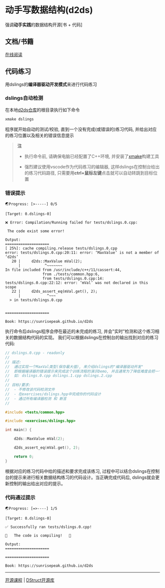 # 动手写数据结构(d2ds)

强调**动手实践**的数据结构开源[书 + 代码]

## 文档/书籍

[在线阅读](https://sunrisepeak.github.io/d2ds/)

## 代码练习

用dslings的**编译器驱动开发模式**来进行代码练习

### dslings自动检测

在本地[d2ds仓库](https://github.com/Sunrisepeak/d2ds)的根目录执行如下命令

```bash
xmake dslings
```

程序就开始自动的测试/校验, 直到一个没有完成(或错误的)练习代码, 并给出对应的练习位置以及相关的错误信息提示

> **注**
> 
> - 执行命令前, 请确保电脑已经配置了C++环境, 并安装了[xmake](https://github.com/xmake-io/xmake)构建工具
>
> - 强烈建议使用vscode作为代码练习的编辑器, 这样dslings在控制台给出的练习代码路径, 只需要用**ctrl+鼠标左键**点击就可以自动转跳到目标位置
> 

### 错误提示

```text
🌏Progress: [>-----] 0/5

[Target: 0.dslings-0]

❌ Error: Compilation/Running failed for tests/dslings.0.cpp:

 The code exist some error!

Output:
====================
[ 25%]: cache compiling.release tests/dslings.0.cpp
error: tests/dslings.0.cpp:20:11: error: ‘MaxValue’ is not a member of ‘d2ds’
   20 |     d2ds::MaxValue mVal(2);
      |           ^~~~~~~~
In file included from /usr/include/c++/11/cassert:44,
                 from ./tests/common.hpp:6,
                 from tests/dslings.0.cpp:14:
tests/dslings.0.cpp:22:12: error: ‘mVal’ was not declared in this scope
   22 |     d2ds_assert_eq(mVal.get(), 2);
      |            ^~~~
  > in tests/dslings.0.cpp


====================

Book: https://sunrisepeak.github.io/d2ds
```

执行命令后dslings程序会停在最近的未完成的练习, 并会"实时"检测和这个练习相关的数据结构代码的实现。
我们可以根据dslings在控制台的输出找到对应的练习代码:

```cpp
// dslings.0.cpp - readonly
//
// 描述:
//  通过实现一个MaxVal类型(保存最大值), 来介绍dslings的"编译器驱动开发"
//  即根据编译器的错误提示来完成这个训练流程的演示Demo, 并且通常为了降低难度会把一个'数据结构'的实现分成多个检测模块.
//  如: dslings.0.cpp dslings.1.cpp dslings.2.cpp
//
// 目标/要求:
//  - 不修改该代码检测文件
//  - 在exercises/dslings.hpp中完成你的代码设计
//  - 通过所有编译器检测 和 断言
//

#include <tests/common.hpp>

#include <exercises/dslings.hpp>

int main() {

    d2ds::MaxValue mVal(2);

    d2ds_assert_eq(mVal.get(), 2);

    return 0;
}
```

根据对应的练习代码中给的描述和要求完成该练习, 过程中可以结合dslings在控制台的提示来进行相关数据结构练习的代码设计。当正确完成代码后, dslings就会更新控制的输出给出对应的提示。

### 代码通过提示

```text
🌏Progress: [=>----] 1/5

[Target: 0.dslings-0]

✅ Successfully ran tests/dslings.0.cpp!

🎉   The code is compiling!   🎉

Output:
====================

====================

Book: https://sunrisepeak.github.io/d2ds

```

---

[开源课程](https://github.com/Sunrisepeak/d2ds-courses) | [DStruct开源库](https://github.com/Sunrisepeak/DStruct)